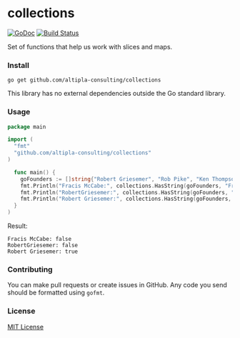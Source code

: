 
# collections

[![GoDoc](https://godoc.org/github.com/altipla-consulting/collections?status.svg)](https://godoc.org/github.com/altipla-consulting/collections)
[![Build Status](https://travis-ci.org/altipla-consulting/cron.svg?branch=master)](https://travis-ci.org/altipla-consulting/cron)

Set of functions that help us work with slices and maps.


### Install

```shell
go get github.com/altipla-consulting/collections
```

This library has no external dependencies outside the Go standard library.


### Usage

```go
package main

import (
  "fmt"
  "github.com/altipla-consulting/collections"
)

  func main() {
    goFounders := []string{"Robert Griesemer", "Rob Pike", "Ken Thompson"}
    fmt.Println("Fracis McCabe:", collections.HasString(goFounders, "Francis McCabe"))
    fmt.Println("RobertGriesemer:", collections.HasString(goFounders, "RobertGriesemer"))
    fmt.Println("Robert Griesemer:", collections.HasString(goFounders, "Robert Griesemer"))
  }
)
```

Result:
```
Fracis McCabe: false 
RobertGriesemer: false 
Robert Griesemer: true 
```


### Contributing

You can make pull requests or create issues in GitHub. Any code you send should be formatted using ```gofmt```.


### License

[MIT License](LICENSE)
